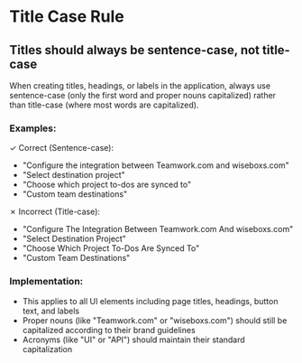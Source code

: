 # Title Case Rule

## Titles should always be sentence-case, not title-case

When creating titles, headings, or labels in the application, always use sentence-case (only the first word and proper nouns capitalized) rather than title-case (where most words are capitalized).

### Examples:

✓ Correct (Sentence-case):

- "Configure the integration between Teamwork.com and wiseboxs.com"
- "Select destination project"
- "Choose which project to-dos are synced to"
- "Custom team destinations"

✗ Incorrect (Title-case):

- "Configure The Integration Between Teamwork.com And wiseboxs.com"
- "Select Destination Project"
- "Choose Which Project To-Dos Are Synced To"
- "Custom Team Destinations"

### Implementation:

- This applies to all UI elements including page titles, headings, button text, and labels
- Proper nouns (like "Teamwork.com" or "wiseboxs.com") should still be capitalized according to their brand guidelines
- Acronyms (like "UI" or "API") should maintain their standard capitalization

